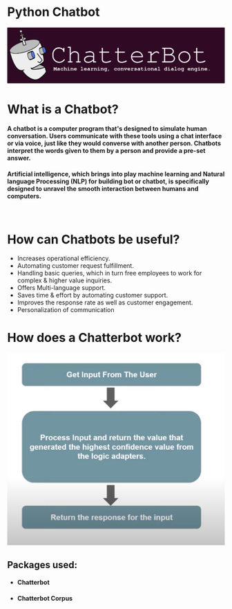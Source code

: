 <html>
<h1>Python Chatbot</h1>
</hr>
<div align="center"><img src="assets/chatbot.png"></div>
<h1>What is a Chatbot?</h1>
<h4>A chatbot is a computer program that's designed to simulate human conversation. Users communicate with these tools using a chat interface or via voice, just like they would converse with another person. Chatbots interpret the words given to them by a person and provide a pre-set answer.</h4>
<h4>Artificial intelligence, which brings into play machine learning and Natural language Processing (NLP) for building bot or chatbot, is specifically designed to unravel the smooth interaction between humans and computers.</h4>
</br>
<h1>How can Chatbots be useful?</h1>
<ul>
    <li>Increases operational efficiency.</li>
    <li>Automating customer request fulfillment.</li>
    <li>Handling basic queries, which in turn free employees to work for complex & higher value inquiries.</li>
    <li>Offers Multi-language support.</li>
    <li>Saves time & effort by automating customer support.</li>
    <li>Improves the response rate as well as customer engagement.</li>
    <li>Personalization of communication</li>
</ul>
<h1>How does a Chatterbot work?</h1>
<div align="center"><img src="assets/flowchart.png"></div>
<h2>Packages used:</h2>
<ul>
    <li><h4>Chatterbot</h4></li>
    <li><h4>Chatterbot Corpus</h4></li>
</ul>
</html>
